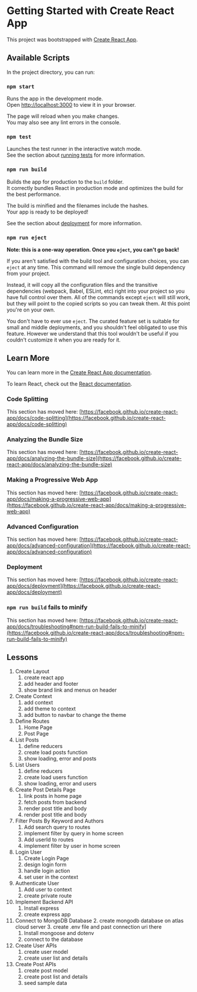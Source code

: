 # Getting Started with Create React App

This project was bootstrapped with [Create React App](https://github.com/facebook/create-react-app).

## Available Scripts

In the project directory, you can run:

### `npm start`

Runs the app in the development mode.\
Open [http://localhost:3000](http://localhost:3000) to view it in your browser.

The page will reload when you make changes.\
You may also see any lint errors in the console.

### `npm test`

Launches the test runner in the interactive watch mode.\
See the section about [running tests](https://facebook.github.io/create-react-app/docs/running-tests) for more information.

### `npm run build`

Builds the app for production to the `build` folder.\
It correctly bundles React in production mode and optimizes the build for the best performance.

The build is minified and the filenames include the hashes.\
Your app is ready to be deployed!

See the section about [deployment](https://facebook.github.io/create-react-app/docs/deployment) for more information.

### `npm run eject`

**Note: this is a one-way operation. Once you `eject`, you can't go back!**

If you aren't satisfied with the build tool and configuration choices, you can `eject` at any time. This command will remove the single build dependency from your project.

Instead, it will copy all the configuration files and the transitive dependencies (webpack, Babel, ESLint, etc) right into your project so you have full control over them. All of the commands except `eject` will still work, but they will point to the copied scripts so you can tweak them. At this point you're on your own.

You don't have to ever use `eject`. The curated feature set is suitable for small and middle deployments, and you shouldn't feel obligated to use this feature. However we understand that this tool wouldn't be useful if you couldn't customize it when you are ready for it.

## Learn More

You can learn more in the [Create React App documentation](https://facebook.github.io/create-react-app/docs/getting-started).

To learn React, check out the [React documentation](https://reactjs.org/).

### Code Splitting

This section has moved here: [https://facebook.github.io/create-react-app/docs/code-splitting](https://facebook.github.io/create-react-app/docs/code-splitting)

### Analyzing the Bundle Size

This section has moved here: [https://facebook.github.io/create-react-app/docs/analyzing-the-bundle-size](https://facebook.github.io/create-react-app/docs/analyzing-the-bundle-size)

### Making a Progressive Web App

This section has moved here: [https://facebook.github.io/create-react-app/docs/making-a-progressive-web-app](https://facebook.github.io/create-react-app/docs/making-a-progressive-web-app)

### Advanced Configuration

This section has moved here: [https://facebook.github.io/create-react-app/docs/advanced-configuration](https://facebook.github.io/create-react-app/docs/advanced-configuration)

### Deployment

This section has moved here: [https://facebook.github.io/create-react-app/docs/deployment](https://facebook.github.io/create-react-app/docs/deployment)

### `npm run build` fails to minify

This section has moved here: [https://facebook.github.io/create-react-app/docs/troubleshooting#npm-run-build-fails-to-minify](https://facebook.github.io/create-react-app/docs/troubleshooting#npm-run-build-fails-to-minify)

## Lessons

1. Create Layout
   1. create react app
   2. add header and footer
   3. show brand link and menus on header
2. Create Context
   1. add context
   2. add theme to context
   3. add button to navbar to change the theme
3. Define Routes
   1. Home Page
   2. Post Page
4. List Posts
   1. define reducers
   2. create load posts function
   3. show loading, error and posts
5. List Users
   1. define reducers
   2. create load users function
   3. show loading, error and users
6. Create Post Details Page
   1. link posts in home page
   2. fetch posts from backend
   3. render post title and body
   4. render post title and body
7. Filter Posts By Keyword and Authors
   1. Add search query to routes
   2. implement filter by query in home screen
   3. Add userId to routes
   4. implement filter by user in home screen
8. Login User
   1. Create Login Page
   2. design login form
   3. handle login action
   4. set user in the context
9. Authenticate User
   1. Add user to context
   2. create private route
10. Implement Backend API
    1. Install express
    2. create express app
11. Connect to MongoDB Database 2. create mongodb database on atlas cloud server 3. create .env file and past connection uri there
    1. Install mongoose and dotenv
    2. connect to the database
12. Create User APIs
    1. create user model
    2. create user list and details
13. Create Post APIs
    1. create post model
    2. create post list and details
    3. seed sample data

